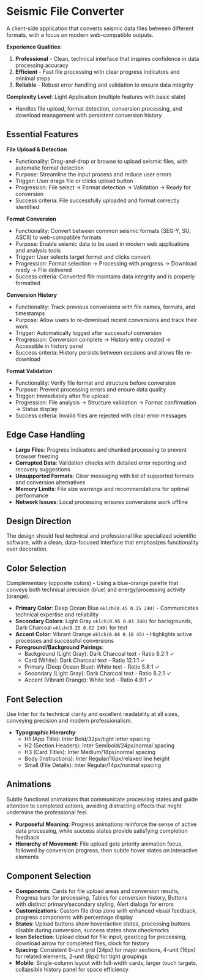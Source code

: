 # Seismic File Converter

A client-side application that converts seismic data files between different formats, with a focus on modern web-compatible outputs.

**Experience Qualities**: 
1. **Professional** - Clean, technical interface that inspires confidence in data processing accuracy
2. **Efficient** - Fast file processing with clear progress indicators and minimal steps
3. **Reliable** - Robust error handling and validation to ensure data integrity

**Complexity Level**: Light Application (multiple features with basic state)
- Handles file upload, format detection, conversion processing, and download management with persistent conversion history

## Essential Features

**File Upload & Detection**
- Functionality: Drag-and-drop or browse to upload seismic files, with automatic format detection
- Purpose: Streamline the input process and reduce user errors
- Trigger: User drags file or clicks upload button
- Progression: File select → Format detection → Validation → Ready for conversion
- Success criteria: File successfully uploaded and format correctly identified

**Format Conversion**
- Functionality: Convert between common seismic formats (SEG-Y, SU, ASCII) to web-compatible formats
- Purpose: Enable seismic data to be used in modern web applications and analysis tools
- Trigger: User selects target format and clicks convert
- Progression: Format selection → Processing with progress → Download ready → File delivered
- Success criteria: Converted file maintains data integrity and is properly formatted

**Conversion History**
- Functionality: Track previous conversions with file names, formats, and timestamps
- Purpose: Allow users to re-download recent conversions and track their work
- Trigger: Automatically logged after successful conversion
- Progression: Conversion complete → History entry created → Accessible in history panel
- Success criteria: History persists between sessions and allows file re-download

**Format Validation**
- Functionality: Verify file format and structure before conversion
- Purpose: Prevent processing errors and ensure data quality
- Trigger: Immediately after file upload
- Progression: File analysis → Structure validation → Format confirmation → Status display
- Success criteria: Invalid files are rejected with clear error messages

## Edge Case Handling

- **Large Files**: Progress indicators and chunked processing to prevent browser freezing
- **Corrupted Data**: Validation checks with detailed error reporting and recovery suggestions  
- **Unsupported Formats**: Clear messaging with list of supported formats and conversion alternatives
- **Memory Limits**: File size warnings and recommendations for optimal performance
- **Network Issues**: Local processing ensures conversions work offline

## Design Direction

The design should feel technical and professional like specialized scientific software, with a clean, data-focused interface that emphasizes functionality over decoration.

## Color Selection

Complementary (opposite colors) - Using a blue-orange palette that conveys both technical precision (blue) and energy/processing activity (orange).

- **Primary Color**: Deep Ocean Blue `oklch(0.45 0.15 240)` - Communicates technical expertise and reliability
- **Secondary Colors**: Light Gray `oklch(0.95 0.01 240)` for backgrounds, Dark Charcoal `oklch(0.25 0.02 240)` for text
- **Accent Color**: Vibrant Orange `oklch(0.68 0.18 45)` - Highlights active processes and successful conversions
- **Foreground/Background Pairings**: 
  - Background (Light Gray): Dark Charcoal text - Ratio 8.2:1 ✓
  - Card (White): Dark Charcoal text - Ratio 12.1:1 ✓  
  - Primary (Deep Ocean Blue): White text - Ratio 5.8:1 ✓
  - Secondary (Light Gray): Dark Charcoal text - Ratio 8.2:1 ✓
  - Accent (Vibrant Orange): White text - Ratio 4.9:1 ✓

## Font Selection

Use Inter for its technical clarity and excellent readability at all sizes, conveying precision and modern professionalism.

- **Typographic Hierarchy**: 
  - H1 (App Title): Inter Bold/32px/tight letter spacing
  - H2 (Section Headers): Inter Semibold/24px/normal spacing  
  - H3 (Card Titles): Inter Medium/18px/normal spacing
  - Body (Instructions): Inter Regular/16px/relaxed line height
  - Small (File Details): Inter Regular/14px/normal spacing

## Animations

Subtle functional animations that communicate processing states and guide attention to completed actions, avoiding distracting effects that might undermine the professional feel.

- **Purposeful Meaning**: Progress animations reinforce the sense of active data processing, while success states provide satisfying completion feedback
- **Hierarchy of Movement**: File upload gets priority animation focus, followed by conversion progress, then subtle hover states on interactive elements

## Component Selection

- **Components**: Cards for file upload areas and conversion results, Progress bars for processing, Tables for conversion history, Buttons with distinct primary/secondary styling, Alert dialogs for errors
- **Customizations**: Custom file drop zone with enhanced visual feedback, progress components with percentage display
- **States**: Upload buttons show hover/active states, processing buttons disable during conversion, success states show checkmarks
- **Icon Selection**: Upload cloud for file input, gear/cog for processing, download arrow for completed files, clock for history
- **Spacing**: Consistent 6-unit grid (24px) for major sections, 4-unit (16px) for related elements, 2-unit (8px) for tight groupings
- **Mobile**: Single-column layout with full-width cards, larger touch targets, collapsible history panel for space efficiency